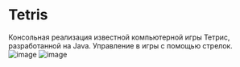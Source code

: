 # Tetris
Консольная реализация известной компьютерной игры Тетрис, разработанной на Java.
Управление в игры с помощью стрелок.
![image](https://user-images.githubusercontent.com/69743611/170877236-7569b62c-26a7-4c6a-a7a4-69b9970a0b03.png)
![image](https://user-images.githubusercontent.com/69743611/170877253-4d11ec74-625d-4de7-8aa2-55778587c090.png)

